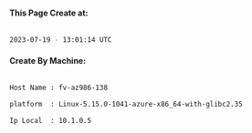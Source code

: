 
   
#### This Page Create at:

```bash

2023-07-19 - 13:01:14 UTC

```

#### Create By Machine:

```bash

Host Name : fv-az986-138

platform  : Linux-5.15.0-1041-azure-x86_64-with-glibc2.35

Ip Local  : 10.1.0.5

```

